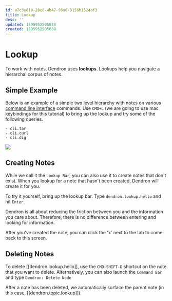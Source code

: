 ```yaml
---
id: a7c3a810-28c8-4b47-96a6-8156b1524af3
title: Lookup
desc: ''
updated: 1595952505038
created: 1595952505038
---
```

# Lookup

To work with notes, Dendron uses  **lookups**. Lookups help you navigate a hierarchal corpus of notes.

## Simple Example

Below is an example of a simple two level hierarchy with notes on various [command line interface](https://en.wikipedia.org/wiki/Command-line_interface) commands. Use `CMD+L` (we are going to use mac keybindings for this tutorial) to bring up the lookup and try some of the following queries.

```
- cli.tar
- cli.curl
- cli.dig
```
![](https://foundation-prod-assetspublic53c57cce-8cpvgjldwysl.s3-us-west-2.amazonaws.com/assets/images/lookup-cli.gif)
## Creating Notes

While we call it the `Lookup Bar`, you can also use it to create notes that don't exist. When you lookup for a note that hasn't been created, Dendron will create it for you. 

To try it yourself, bring up the lookup bar. Type `dendron.lookup.hello` and hit `Enter`.

Dendron is all about reducing the friction between you and the information you care about. Therefore, there is no difference between entering and looking for information.

After you've created the note, you can click the 'x' next to the tab to come back to this screen.


## Deleting Notes

To delete [[dendron.lookup.hello]], use the `CMD-SHIFT-D` shortcut on the note that you want to delete. Alternatively, you can also launch the `Command Bar` and type `Dendron: Delete Node` 


After a note has been deleted, we automatically surface the parent note (in this case, [[dendron.topic.lookup]]).
